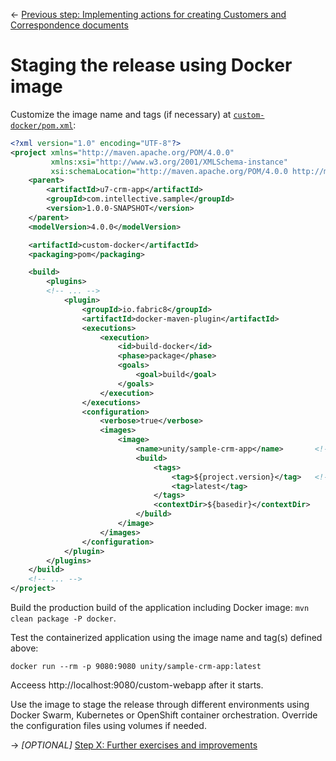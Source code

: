 &larr; [Previous step: Implementing actions for creating Customers and Correspondence documents](./step7-custom-actions.md)

# Staging the release using Docker image

Customize the image name and tags (if necessary) at [`custom-docker/pom.xml`](https://github.com/intellective-oss/u7-samples-crm-app/blob/master/custom-docker/pom.xml):
```xml
<?xml version="1.0" encoding="UTF-8"?>
<project xmlns="http://maven.apache.org/POM/4.0.0"
         xmlns:xsi="http://www.w3.org/2001/XMLSchema-instance"
         xsi:schemaLocation="http://maven.apache.org/POM/4.0.0 http://maven.apache.org/xsd/maven-4.0.0.xsd">
    <parent>
        <artifactId>u7-crm-app</artifactId>
        <groupId>com.intellective.sample</groupId>
        <version>1.0.0-SNAPSHOT</version>
    </parent>
    <modelVersion>4.0.0</modelVersion>

    <artifactId>custom-docker</artifactId>
    <packaging>pom</packaging>

    <build>
        <plugins>
        <!-- ... -->
            <plugin>
                <groupId>io.fabric8</groupId>
                <artifactId>docker-maven-plugin</artifactId>
                <executions>
                    <execution>
                        <id>build-docker</id>
                        <phase>package</phase>
                        <goals>
                            <goal>build</goal>
                        </goals>
                    </execution>
                </executions>
                <configuration>
                    <verbose>true</verbose>
                    <images>
                        <image>
                            <name>unity/sample-crm-app</name>       <!-- HERE -->
                            <build>
                                <tags>
                                    <tag>${project.version}</tag>   <!-- AND THERE -->
                                    <tag>latest</tag>
                                </tags>
                                <contextDir>${basedir}</contextDir>
                            </build>
                        </image>
                    </images>
                </configuration>
            </plugin>
        </plugins>
    </build>
    <!-- ... -->
</project>

```

Build the production build of the application including Docker image: `mvn clean package -P docker`.

Test the containerized application using the image name and tag(s) defined above:
```
docker run --rm -p 9080:9080 unity/sample-crm-app:latest
```
Acceess http://localhost:9080/custom-webapp after it starts.

Use the image to stage the release through different environments using Docker Swarm, Kubernetes or OpenShift 
container orchestration. Override the configuration files using volumes if needed.

&rarr; *[OPTIONAL]* [Step X: Further exercises and improvements](./stepX-further-exercises.md)